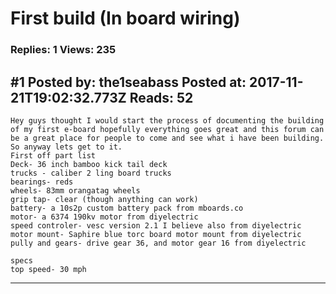 # First build (In board wiring)

### Replies: 1 Views: 235

## \#1 Posted by: the1seabass Posted at: 2017-11-21T19:02:32.773Z Reads: 52

```
Hey guys thought I would start the process of documenting the building of my first e-board hopefully everything goes great and this forum can be a great place for people to come and see what i have been building. So anyway lets get to it.
First off part list
Deck- 36 inch bamboo kick tail deck
trucks - caliber 2 ling board trucks
bearings- reds 
wheels- 83mm orangatag wheels 
grip tap- clear (though anything can work)
battery- a 10s2p custom battery pack from mboards.co
motor- a 6374 190kv motor from diyelectric 
speed controler- vesc version 2.1 I believe also from diyelectric
motor mount- Saphire blue torc board motor mount from diyelectric
pully and gears- drive gear 36, and motor gear 16 from diyelectric

specs
top speed- 30 mph
```

---
